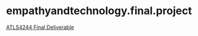 # empathyandtechnology.final.project
[ATLS4244 Final Deliverable](https://jaydenskula.github.io/empathyandtechnology.final.project/)
